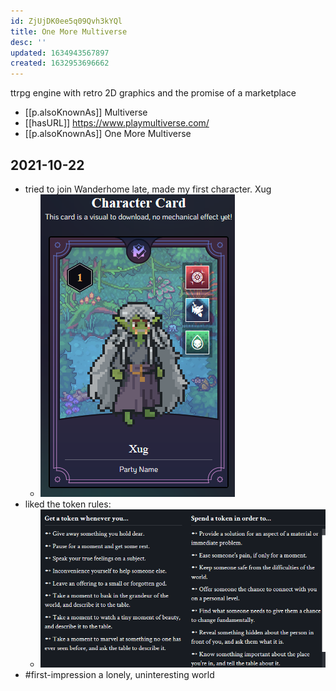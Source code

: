 ```yaml
---
id: ZjUjDK0ee5q09Qvh3kYQl
title: One More Multiverse
desc: ''
updated: 1634943567897
created: 1632953696662
---
```

ttrpg engine with retro 2D graphics and the promise of a marketplace

- [[p.alsoKnownAs]] Multiverse
- [[hasURL]] https://www.playmultiverse.com/
- [[p.alsoKnownAs]] One More Multiverse

## 2021-10-22

- tried to join Wanderhome late, made my first character. Xug
  - ![](/assets/images/2021-10-22-15-38-29.png)
- liked the token rules:
  - ![](/assets/images/2021-10-22-15-36-39.png)
- #first-impression a lonely, uninteresting world 
